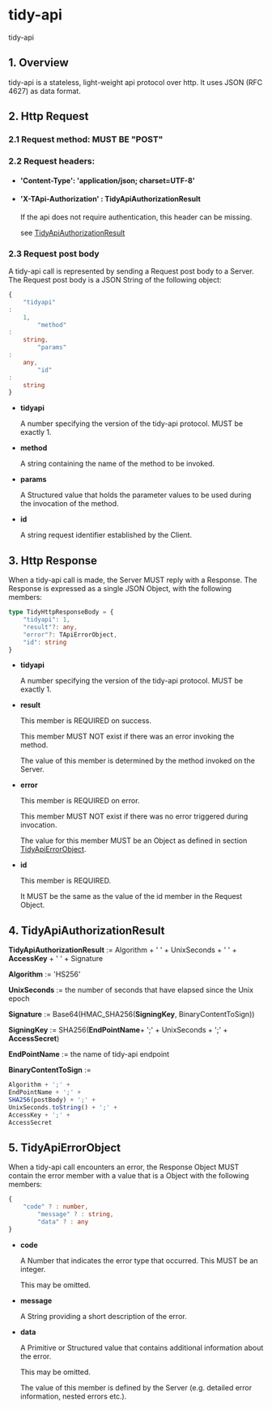 # tidy-api

tidy-api

## 1. Overview

tidy-api is a stateless, light-weight api protocol over http. It uses JSON (RFC 4627) as data format.

## 2. Http Request

### 2.1 Request method: MUST BE "POST"

### 2.2 Request headers:

- #### 'Content-Type': 'application/json; charset=UTF-8'
- #### 'X-TApi-Authorization' : TidyApiAuthorizationResult
  If the api does not require authentication, this header can be missing.

  see [TidyApiAuthorizationResult](#4-tidyapiauthorizationresult)

### 2.3 Request post body

A tidy-api call is represented by sending a Request post body to a Server. The Request post body is a JSON String of the
following object:

```typescript
{
    "tidyapi"
:
    1,
        "method"
:
    string,
        "params"
:
    any,
        "id"
:
    string
}
```

- **tidyapi**

  A number specifying the version of the tidy-api protocol. MUST be exactly 1.

- **method**

  A string containing the name of the method to be invoked.

- **params**

  A Structured value that holds the parameter values to be used during the invocation of the method.

- **id**

  A string request identifier established by the Client.

## 3. Http Response

When a tidy-api call is made, the Server MUST reply with a Response. The Response is expressed as a single JSON Object,
with the following members:

```typescript
type TidyHttpResponseBody = {
    "tidyapi": 1,
    "result"?: any,
    "error"?: TApiErrorObject,
    "id": string
}
```

- **tidyapi**

  A number specifying the version of the tidy-api protocol. MUST be exactly 1.

- **result**

  This member is REQUIRED on success.

  This member MUST NOT exist if there was an error invoking the method.

  The value of this member is determined by the method invoked on the Server.

- **error**

  This member is REQUIRED on error.

  This member MUST NOT exist if there was no error triggered during invocation.

  The value for this member MUST be an Object as defined in section [TidyApiErrorObject](#5-tidyapierrorobject).

- **id**

  This member is REQUIRED.

  It MUST be the same as the value of the id member in the Request Object.

## 4. TidyApiAuthorizationResult

**TidyApiAuthorizationResult** := Algorithm + ' ' + UnixSeconds + ' ' + **AccessKey** + ' ' + Signature

**Algorithm** := 'HS256'

**UnixSeconds** := the number of seconds that have elapsed since the Unix epoch

**Signature** := Base64(HMAC_SHA256(**SigningKey**, BinaryContentToSign))

**SigningKey** := SHA256(**EndPointName**+ ';' + UnixSeconds + ';' + **AccessSecret**)

**EndPointName** := the name of tidy-api endpoint

**BinaryContentToSign** :=

```js
Algorithm + ';' +
EndPointName + ';' +
SHA256(postBody) + ';' +
UnixSeconds.toString() + ';' +
AccessKey + ';' +
AccessSecret
```

## 5. TidyApiErrorObject

When a tidy-api call encounters an error, the Response Object MUST contain the error member with a value that is a
Object with the following members:

```typescript
{
    "code" ? : number,
        "message" ? : string,
        "data" ? : any
}
```

- **code**

  A Number that indicates the error type that occurred. This MUST be an integer.

  This may be omitted.

- **message**

  A String providing a short description of the error.

- **data**

  A Primitive or Structured value that contains additional information about the error.

  This may be omitted.

  The value of this member is defined by the Server (e.g. detailed error information, nested errors etc.).

